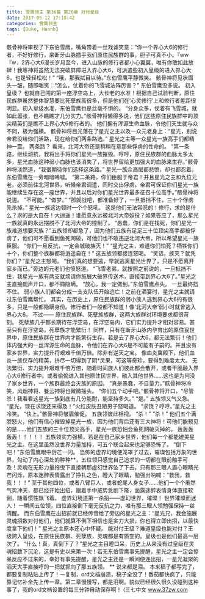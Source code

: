 ```yaml
---
title: 雪鹰领主 第36篇 第26章 对付皇级
date: 2017-05-12 17:18:42
categories: 雪鹰领主
tags: [Duke, Hannb]
---
```


骸骨神将审视了下东伯雪鹰，嘴角带着一丝戏谑笑意：“你一个界心大6的修行者，不好好修行，来断牙山脉插手我们原住民族群的事，胆子可真不小。『ww『w．2界心大6漫长岁月至今，进入山脉的修行者都小心翼翼，唯有你敢如此放肆！我等神将虽然无法突破屏障进入界心大6，可派遣些初入皇级的进入界心大6，也是轻轻松松！”
“哦，那我拭目以待。”东伯雪鹰平静微笑。
骸骨神将见状眉头一皱，随即嗤笑：“怎么，仗着你的飞雪城法阵厉害？”
东伯雪鹰没多说。
初入皇级？
也就自己闯的第一座浮空岛上，大长老的水准！根据自己试验判断，原住民族群虽然整体智慧要比死孽族高很多，但是他们在‘心灵修行’上和修行者差距很明显。初入皇级水准，东伯雪鹰也是丝毫不惧的。
“分身众多，仗着有飞雪城，就如此嚣张，也不瞧瞧才几分实力。”骸骨神将懒得多说，他们这些原住民族群中的顶尖精英们是瞧不上界心大6修行者的。
他们拥有浑源生命血脉，令他们天生就与众不同，极为强横。
骸骨神将目光落在了星光之主以及一众元老身上：“星光，别说帝君没给你们活路，现在给你们两条路选。”
星光之主等一众星光一族高手们都精神一震。
两条路？
看来，北河大帝还是稍稍在意那些俘虏的性命的。
“第一条路，继续顽抗，我将出手将你们星光一族摧毁。哼哼，原住民族群的血脉太多太多，星光血脉这种弱小血脉也该消失了，将世界留给更加强大的血脉来生存。”骸骨神将淡然道，“我很期待你们选择这条路。”
星光一族众高层都悲愤，却也都忍着。
东伯雪鹰在一旁暗暗唏嘘。
“第二条路，你们臣服于帝君！并且星光之主和九位元老，必须前往北河世界，听候帝君调遣，同时交出俘虏。帝君可保证你们星光一族能继续生存在这一座世界，并且以后对你们星光世界最多征召十位高手。”骸骨神将说道。
“不可能。”
“做梦。”
“那就战吧，都准备好了，一旦抵挡不住，三十个俘虏先杀掉。”
星光一族这边顿时一个个怒吼。
这是他们无法容忍的！修行，求的是什么？求的是大自在！大逍遥！谁愿意永远被北河大帝奴役？如果答应了，那么星光一族就真的永远摆脱不了北河大帝的控制了。
“愚蠢，你们是在找死，你们星光一族难道想要灭族？”五族领却都急了，因为他们五族有足足三十位顶尖高手都被俘虏了，他们可不愿看到鱼死网破，可他们也不敢违逆北河大帝，所以希望星光一族臣服。
“你们一旦反抗，一定会城破族灭！”
“星光之主，难道你们怕死？牺牲你们十个，你们整个族群都将逍遥自在！”
这五族领都接连怒喝。
“笑话，族灭？就凭你们？”星光之主怒喝。
“我们真的想要逃，早就逃离星光世界了，只是不愿离开家乡而已。”旁边的元老们也愤怒道。
“飞雪老弟，就按照之前说的，一旦抵挡不住，我星光一族有两支就烦请你施展大破界传送术，直接带到界心大6了。”星光之主直接朗声开口，都不屑隐瞒。
“放心，我一定做到。”东伯雪鹰点头。
一旦最终挡不住。
弱小族人们都会分成一支支队伍开始逃亡！之前在酒宴时，星光之主就请过东伯雪鹰帮忙。
其实，在历史上，原住民族群的弱小族人逃到界心大6的有很多，只是一般都隐瞒身份。修行者们一般都不知道！像‘北河大帝’弱小时就曾逃入界心大6。
不过——
原住民族群、死孽族族群，这两大族群对环境要求都很苛刻。
死孽族几乎都长期待在浮空岛，在浮空岛内，它们实力提升才相对容易。甚至只有在浮空岛，死孽族才能繁衍！
同样，只有在断牙山脉内孕育出的原住民世界中，原住民族群在世界内才能繁衍生存。若是去了界心大6，都无法繁衍！他们体内强大的一丝浑源生命的血脉，令他们在界心大6是不可能有子嗣的。并且没有家乡世界，实力提升将艰难千倍万倍。除非有逆天之宝。
像血炎冀殿下，他们血炎一族仅存的精英，拼尽一切得到了阴*灵果，可这等奇珍，要得到难度太大。
无法繁衍、实力提升艰难千倍万倍，随着时间族人们彼此都会散开，或者干脆融入界心大6修行者中。或者偷偷进入其他原住民世界，融入其他世界……这也是为何没了家乡世界，一个族群最终会灭族的原因。
“真是愚蠢，不自量力。”骸骨神将冷笑，风烟神将、餮云神将也微微摇头。
“你们五个动手吧。”骸骨神将开口，“尽管杀！我看看这星光一族到底有几分能耐，能坚持多久。”
“是。”
五族领又气又急。
“星光，现在求饶还来得及！”火红皮肤丑陋男子怒喝道。
“求饶？哼哼。”星光之主冷笑。
“快上。”骸骨神将皱眉催促。
五族领彼此相视。
“杀！”
“杀！”
他们五个满腔怒火，他们有信心摧毁掉星光一族，因为他们背后还有三大神将！可他们能预见的是……他们五族的三十位顶尖高手，星光一族恐怕会鱼死网破灭掉的。
轰轰轰轰轰！！！！！
五族领实力强横，若是在自己家乡世界，他们每一个都能媲美星光之主。在这里虽然没世界力量加持，可五个联合起来也足够恐怖了。
“倒下吧！”东伯雪鹰眼中厉芒一闪。
恐怖的虚界幻境便笼罩了过去，璀璨包括万象的世界，勾动了内心深处的种种**，五位领只感觉自己追求的一切都在眼前触手可及！灵魂在无形力量拖曳下直接朝那虚幻世界坠了下去，只有那三眼人眉心眼睛光芒闪烁，原本迷醉表情露出了挣扎之色，瞪大了眼睛，勉强出呐喊：“救我，救我！！！”
至于其他四位，或者八臂巨人，或者蛇尾人身女子……他们一个个虽然气势冲天，都已经开始出招，跟着手中威势急剧下降，面露迷醉表情身体直接软倒，随着惯性飘飞着。
虚界幻境道第一杀招——虚幻世界，璀璨！
世界璀璨而迷人！
一瞬间五位领，四位直接倒下毫无反抗之力，唯有那三眼人领勉强保持一丝清醒。
而东伯雪鹰在出招前就已经传音给了旁边的星光之主：“星光兄，我会施展灵魂招数对付他们，他们就算不倒下相信也是实力大损，你也得立即出招，以最快度拿下他们！”
星光之主原本还心中怀疑。
能对付王级？难道皇级也能对付？王级跨入皇级，在原住民族群、死孽族，灵魂都是有质变的。皇级也是他们最高一层次了。
“什么！真，真倒下了？”星光之主目瞪口呆，历史上从来没有过皇级在灵魂招数下沉沦，这是有史以来第一次！若无东伯雪鹰事先提醒，星光之主一定会惊呆反应不过来的，幸好有事先提醒，星光之主还是一瞬间便连出招，一星光凝聚的滔天大手直接呼的一把就抓向了那五族领。
**
说来都是泪。
本来稿子都写完了，都要复制粘贴上传了！一复制，ord文档崩溃，稿子全没了！番茄都快疯了，只能靠记忆补全先上传一章。第二章慢慢写，都是泪啊。貌似已经很久很久没碰到这种事了，我的ord文档设置的每三分钟自动保存啊！
(三七中文 www.37zw.com